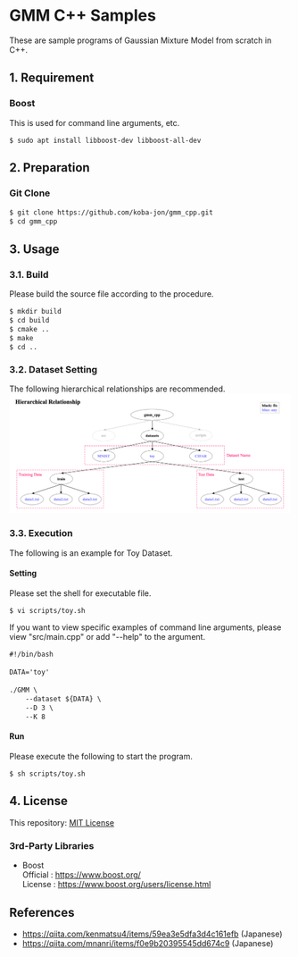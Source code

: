 # GMM C++ Samples
These are sample programs of Gaussian Mixture Model from scratch in C++.

## 1. Requirement

### Boost

This is used for command line arguments, etc. <br>
~~~
$ sudo apt install libboost-dev libboost-all-dev
~~~

## 2. Preparation

### Git Clone
~~~
$ git clone https://github.com/koba-jon/gmm_cpp.git
$ cd gmm_cpp
~~~

## 3. Usage

### 3.1. Build
Please build the source file according to the procedure.
~~~
$ mkdir build
$ cd build
$ cmake ..
$ make
$ cd ..
~~~

### 3.2. Dataset Setting

The following hierarchical relationships are recommended.
![dataset](datasets/dataset.png)

### 3.3. Execution

The following is an example for Toy Dataset.

#### Setting
Please set the shell for executable file.
~~~
$ vi scripts/toy.sh
~~~
If you want to view specific examples of command line arguments, please view "src/main.cpp" or add "--help" to the argument.
~~~
#!/bin/bash

DATA='toy'

./GMM \
    --dataset ${DATA} \
    --D 3 \
    --K 8
~~~

#### Run
Please execute the following to start the program.
~~~
$ sh scripts/toy.sh
~~~


## 4. License

This repository: [MIT License](LICENSE)

### 3rd-Party Libraries
- Boost <br>
Official : https://www.boost.org/ <br>
License : https://www.boost.org/users/license.html <br>

## References
- https://qiita.com/kenmatsu4/items/59ea3e5dfa3d4c161efb (Japanese)
- https://qiita.com/mnanri/items/f0e9b20395545dd674c9 (Japanese)
